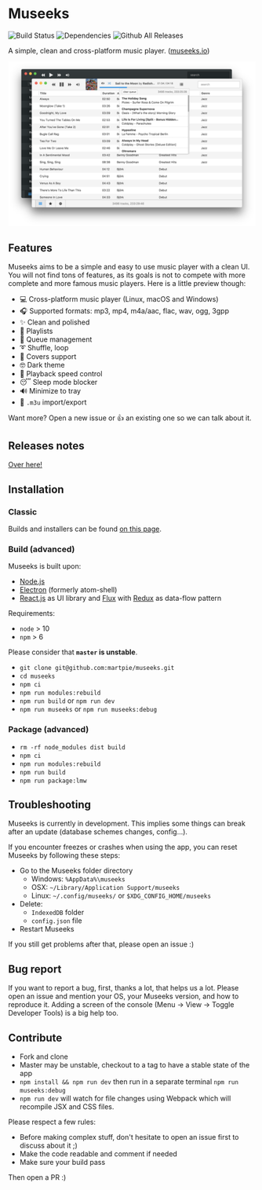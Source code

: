 # Museeks

![Build Status](https://github.com/martpie/museeks/workflows/build/badge.svg)
![Dependencies](https://david-dm.org/martpie/museeks.svg)
![Github All Releases](https://img.shields.io/github/downloads/martpie/museeks/total)

A simple, clean and cross-platform music player. ([museeks.io](http://museeks.io))

![Screenshot](screenshot.png)

## Features

Museeks aims to be a simple and easy to use music player with a clean UI. You will not find tons of features, as its goals is not to compete with more complete and more famous music players. Here is a little preview though:

- 💻 Cross-platform music player (Linux, macOS and Windows)
- 🎧 Supported formats: mp3, mp4, m4a/aac, flac, wav, ogg, 3gpp
- ✨ Clean and polished
- 🌟 Playlists
- 🎼 Queue management
- ➰ Shuffle, loop
- 🌄 Covers support
- 🤓 Dark theme
- 🚤 Playback speed control
- 😴 Sleep mode blocker
- 🔊 Minimize to tray
- 🔄 `.m3u` import/export

Want more? Open a new issue or 👍 an existing one so we can talk about it.

## Releases notes

[Over here!](https://github.com/martpie/museeks/releases)

## Installation

### Classic

Builds and installers can be found [on this page](https://github.com/martpie/museeks/releases).

### Build (advanced)

Museeks is built upon:

- [Node.js](https://nodejs.org/en/)
- [Electron](https://github.com/atom/electron/) (formerly atom-shell)
- [React.js](https://facebook.github.io/react/) as UI library and [Flux](https://facebook.github.io/flux/) with [Redux](http://redux.js.org/) as data-flow pattern

Requirements:

- `node` > 10
- `npm` > 6

Please consider that **`master` is unstable**.

- `git clone git@github.com:martpie/museeks.git`
- `cd museeks`
- `npm ci`
- `npm run modules:rebuild`
- `npm run build` or `npm run dev`
- `npm run museeks` or `npm run museeks:debug`

### Package (advanced)

- `rm -rf node_modules dist build`
- `npm ci`
- `npm run modules:rebuild`
- `npm run build`
- `npm run package:lmw`

## Troubleshooting

Museeks is currently in development. This implies some things can break after an update (database schemes changes, config...).

If you encounter freezes or crashes when using the app, you can reset Museeks by following these steps:

- Go to the Museeks folder directory
  - Windows: `%AppData%\museeks`
  - OSX: `~/Library/Application Support/museeks`
  - Linux: `~/.config/museeks/` or `$XDG_CONFIG_HOME/museeks`
- Delete:
  - `IndexedDB` folder
  - `config.json` file
- Restart Museeks

If you still get problems after that, please open an issue :)

## Bug report

If you want to report a bug, first, thanks a lot, that helps us a lot. Please open an issue and mention your OS, your Museeks version, and how to reproduce it. Adding a screen of the console (Menu -> View -> Toggle Developer Tools) is a big help too.

## Contribute

- Fork and clone
- Master may be unstable, checkout to a tag to have a stable state of the app
- `npm install && npm run dev` then run in a separate terminal `npm run museeks:debug`
- `npm run dev` will watch for file changes using Webpack which will recompile JSX and CSS files.

Please respect a few rules:

- Before making complex stuff, don't hesitate to open an issue first to discuss about it ;)
- Make the code readable and comment if needed
- Make sure your build pass

Then open a PR :)
